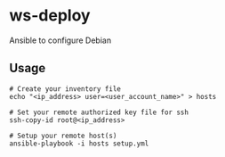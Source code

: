 # ws-deploy

Ansible to configure Debian

## Usage

    # Create your inventory file
    echo "<ip_address> user=<user_account_name>" > hosts

    # Set your remote authorized key file for ssh
    ssh-copy-id root@<ip_address>

    # Setup your remote host(s)
    ansible-playbook -i hosts setup.yml
